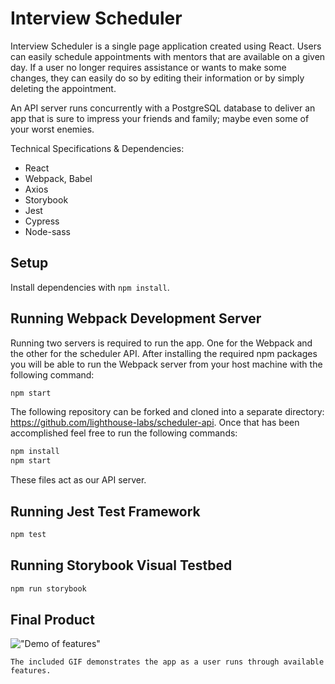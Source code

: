 # Interview Scheduler

Interview Scheduler is a single page application created using React. Users can easily schedule appointments with mentors that are
available on a given day. If a user no longer requires assistance or wants to make some changes, they can easily do so by editing 
their information or by simply deleting the appointment. 

An API server runs concurrently with a PostgreSQL database to deliver an app that is sure to impress
your friends and family; maybe even some of your worst enemies.

Technical Specifications & Dependencies:
  - React
  - Webpack, Babel
  - Axios
  - Storybook
  - Jest
  - Cypress
  - Node-sass

## Setup

Install dependencies with `npm install`.

## Running Webpack Development Server

Running two servers is required to run the app. One for the Webpack and the other for the scheduler API. After installing the required npm packages you will be able to run the Webpack server from your host machine with the following command:

```sh
npm start
```

The following repository can be forked and cloned into a separate directory: https://github.com/lighthouse-labs/scheduler-api.
Once that has been accomplished feel free to run the following commands:

```sh
npm install
npm start
```
These files act as our API server.

## Running Jest Test Framework

```sh
npm test
```

## Running Storybook Visual Testbed

```sh
npm run storybook
```
## Final Product 
!["Demo of features"](https://github.com/jon-choi/scheduler/blob/master/docs/InterviewSchedulerDemo.gif?raw=true)

    The included GIF demonstrates the app as a user runs through available features.